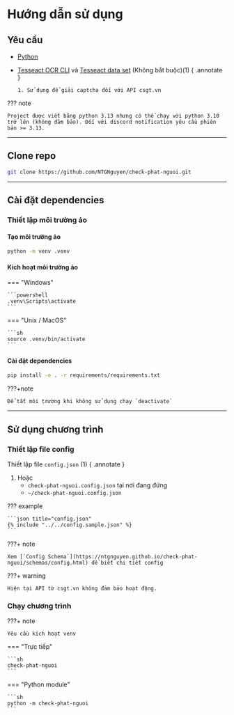 # Hướng dẫn sử dụng

## Yêu cầu

- [Python](https://www.python.org/downloads/)
- [Tesseact OCR CLI](https://tesseract-ocr.github.io/tessdoc/Installation.html) và [Tesseact data set](https://github.com/tesseract-ocr/tessdata) (Không bắt buộc)(1)
  { .annotate }

      1. Sử dụng để giải captcha đối với API csgt.vn

??? note

    Project được viết bằng python 3.13 nhưng có thể chạy với python 3.10 trở lên (không đảm bảo). Đối với discord notification yêu cầu phiên bản >= 3.13.

---

## Clone repo

```sh
git clone https://github.com/NTGNguyen/check-phat-nguoi.git
```

---

## Cài đặt dependencies

### Thiết lập môi trường ảo

#### Tạo môi trường ảo

```sh
python -m venv .venv
```

#### Kích hoạt môi trường ảo

=== "Windows"

    ```powershell
    .venv\Scripts\activate
    ```

=== "Unix / MacOS"

    ```sh
    source .venv/bin/activate
    ```

#### Cài đặt dependencies

```sh
pip install -e . -r requirements/requirements.txt
```

???+note

    Để tắt môi trường khi không sử dụng chạy `deactivate`

---

## Sử dụng chương trình

### Thiết lập file config

Thiết lập file `config.json` (1)
{ .annotate }

1.  Hoặc
    - `check-phat-nguoi.config.json` tại nơi đang đứng
    - `~/check-phat-nguoi.config.json`

??? example

    ```json title="config.json"
    {% include "../../config.sample.json" %}
    ```

???+ note

    Xem [`Config Schema`](https://ntgnguyen.github.io/check-phat-nguoi/schemas/config.html) để biết chi tiết config

???+ warning

    Hiện tại API từ csgt.vn không đảm bảo hoạt động.

### Chạy chương trình

???+ note

    Yêu cầu kích hoạt venv

=== "Trực tiếp"

    ```sh
    check-phat-nguoi
    ```

=== "Python module"

    ```sh
    python -m check-phat-nguoi
    ```
